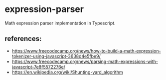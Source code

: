 # expression-parser

Math expression parser implementation in Typescript.

## references:

- https://www.freecodecamp.org/news/how-to-build-a-math-expression-tokenizer-using-javascript-3638d4e5fbe9/
- https://www.freecodecamp.org/news/parsing-math-expressions-with-javascript-7e8f5572276e/
- https://en.wikipedia.org/wiki/Shunting-yard_algorithm
